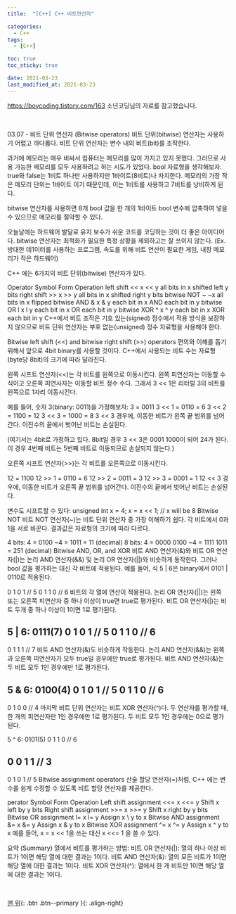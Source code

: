 ```yaml
---
title:  "[C++] C++ 비트연산자" 

categories:
  - C++
tags:
  - [C++]

toc: true
toc_sticky: true

date: 2021-03-23
last_modified_at: 2021-03-23
---
```

https://boycoding.tistory.com/163 소년코딩님의 자료를 참고했습니다.

<br>

03.07 - 비트 단위 연산자 (Bitwise operators)
비트 단위(bitwise) 연산자는 사용하기 어렵고 까다롭다. 비트 단위 연산자는 변수 내의 비트(bit)를 조작한다.

과거에 메모리는 매우 비싸서 컴퓨터는 메모리를 많이 가지고 있지 못했다. 그러므로 사용 가능한 메모리를 모두 사용하려고 하는 시도가 있었다. bool 자료형을 생각해보자. true와 false는 1비트 하나만 사용하지만 1바이트(8비트)나 차지한다. 메모리의 가장 작은 메모리 단위는 1바이트 이기 때문인데, 이는 1비트를 사용하고 7비트를 낭비하게 된다.

bitwise 연산자를 사용하면 8개 bool 값을 한 개의 1바이트 bool 변수에 압축하여 넣을 수 있으므로 메모리를 절약할 수 있다.

오늘날에는 하드웨어 발달로 유지 보수가 쉬운 코드를 코딩하는 것이 더 좋은 아이디어다. bitwise 연산자는 최적화가 필요한 특정 상황을 제외하고는 잘 쓰이지 않는다. (Ex. 방대한 데1이터를 사용하는 프로그램, 속도를 위해 비트 연산이 필요한 게임, 내장 메모리가 작은 하드웨어)

C++ 에는 6가지의 비트 단위(bitwise) 연산자가 있다.

Operator	Symbol	Form	Operation
left shift	<<	x << y	all bits in x shifted left y bits
right shift	>>	x >> y	all bits in x shifted right y bits
bitwise NOT	~	~x	all bits in x flipped
bitwise AND	&	x & y	each bit in x AND each bit in y
bitwise OR	l	x l y	each bit in x OR each bit in y
bitwise XOR	^	x ^ y	each bit in x XOR each bit in y
C++에서 비트 조작은 기호 있는(signed) 정수에서 적용 방식을 보장하지 않으므로 비트 단위 연산자는 부호 없는(unsigned) 정수 자료형을 사용해야 한다.

Bitwise left shift (<<) and bitwise right shift (>>) operators
편의와 이해를 돕기 위해서 앞으로 4bit binary를 사용할 것이다. C++에서 사용되는 비트 수는 자료형(byte당 8bit)의 크기에 따라 달라진다.

왼쪽 시프트 연산자(<<)는 각 비트를 왼쪽으로 이동시킨다. 왼쪽 피연산자는 이동할 수식이고 오른쪽 피연사자는 이동할 비트 정수 수다. 그래서 3 << 1은 리터럴 3의 비트를 왼쪽으로 1자리 이동시킨다.

예를 들어, 숫자 3(binary: 0011)을 가정해보자:
3 = 0011
3 << 1 = 0110 = 6
3 << 2 = 1100 = 12
3 << 3 = 1000 = 8
3 << 3 경우에, 이동한 비트가 왼쪽 끝 범위를 넘어간다. 이진수의 끝에서 벗어난 비트는 손실된다.

(여기서는 4bit로 가정하고 있다. 8bit일 경우 3 << 3은 0001 1000이 되어 24가 된다. 이 경우 4번째 비트는 5번째 비트로 이동되므로 손실되지 않는다.)

오른쪽 시프트 연산자(>>)는 각 비트를 오른쪽으로 이동시킨다.

12 = 1100
12 >> 1 = 0110 = 6
12 >> 2 = 0011 = 3
12 >> 3 = 0001 = 1
12 << 3 경우에, 이동한 비트가 오른쪽 끝 범위를 넘어간다. 이진수의 끝에서 벗어난 비트는 손실된다.

변수도 시프트할 수 있다:
unsigned int x = 4;
x = x << 1; // x will be 8
Bitwise NOT
비트 NOT 연산자(~)는 비트 단위 연산자 중 가장 이해하기 쉽다. 각 비트에서 0과 1을 서로 바꾼다. 결과값은 자료형의 크기에 따라 다르다.

4 bits:
4 = 0100
~4 = 1011 = 11 (decimal)
8 bits:
4 = 0000 0100
~4 = 1111 1011 = 251 (decimal)
Bitwise AND, OR, and XOR
비트 AND 연산자(&)와 비트 OR 연산자(|)는 논리 AND 연산자(&&) 및 논리 OR 연산자(||)와 비슷하게 동작한다. 그러나 bool 값을 평가하는 대신 각 비트에 적용된다. 예를 들어, 식 5 | 6은 binary에서 0101 | 0110로 적용된다.

0 1 0 1 // 5
0 1 1 0 // 6
비트의 각 열에 연산이 적용된다. 논리 OR 연산자(||)는 왼쪽 또는 오른쪽 피연산자 중 하나 이상이 true면 true로 평가된다. 비트 OR 연산자(|)는 비트 두개 중 하나 이상이 1이면 1로 평가된다.

5 | 6: 0111(7)
0 1 0 1 // 5
0 1 1 0 // 6
-------
0 1 1 1 // 7
비트 AND 연산자(&)도 비슷하게 작동한다. 논리 AND 연산자(&&)는 왼쪽과 오른쪽 피연산자가 모두 true일 경우에만 true로 평가된다. 비트 AND 연산자(&)는 두 비트 모두 1인 경우에만 1로 평가된다.

5 & 6: 0100(4)
0 1 0 1 // 5
0 1 1 0 // 6
--------
0 1 0 0 // 4
마지막 비트 단위 연산자는 비트 XOR 연산자(^)다. 두 연산자를 평가할 때, 한 개의 피연산자만 1인 경우에만 1로 평가된다. 두 비트 모두 1인 경우에는 0으로 평가된다.

5 ^ 6: 0101(5)
0 1 1 0 // 6

0 0 1 1 // 3
-------
0 1 0 1 // 5
Bitwise assignment operators
산술 할당 연산자(=)처럼, C++ 에는 변수를 쉽게 수정할 수 있도록 비트 할당 연산자를 제공한다.

perator	Symbol	Form	Operation
Left shift assignment	<<=	x <<= y	Shift x left by y bits
Right shift assignment	>>=	x >>= y	Shift x right by y bits
Bitwise OR assignment	l=	x l= y	Assign x \	y to x
Bitwise AND assignment	&=	x &= y	Assign x & y to x
Bitwise XOR assignment	^=	x ^= y	Assign x ^ y to x
예를 들어, x = x << 1을 쓰는 대신 x <<= 1 을 쓸 수 있다.

요약 (Summary)
열에서 비트를 평가하는 방법:
비트 OR 연산자(|): 열의 하나 이상 비트가 1이면 해당 열에 대한 결과는 1이다.
비트 AND 연산자(&): 열의 모든 비트가 1이면 해당 열에 대한 결과는 1이다.
비트 XOR 연산자(^): 열에서 한 개 비트만 1이면 해당 열에 대한 결과는 1이다.

<br>

[맨 위](#){: .btn .btn--primary }{: .align-right}